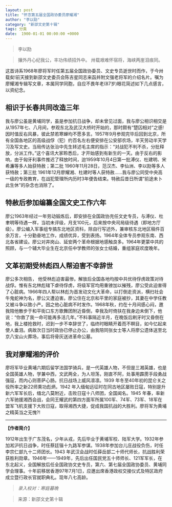 ```yaml
---
layout: post
title: "怀念第五届全国政协委员廖耀湘"
author: "李以劻"
category: "新邵文史第十辑"
tags: 分类
date:  1900-01-01 00:00:00 +0000
---
```

> 李以劻



> 攘外丹心纪我公，丰功伟绩招外中。
> 卅载艰难怀宿将，海峡两崖泪痕同。

这首诗系1968年廖将军时任第五届全国政协委员、文史专员逝世时而作，于今卅载矣!前天接到新邵文史委员会陈吉星同志来函并附文强老将军的介绍名片。嘱为廖耀湘专辑写文章，本属同学同胞，自应不畏年老(87岁)眼花简述如下几点感言，以资纪念。

## 相识于长春共同改造三年

我与廖公虽是黄埔同学，虽是参加抗日战争，却未曾见过面，我与廖公相识相交是从1957年七、八月间，参观东北及武汉大桥时开始的，那时颇有“楚囚相对”之感!因时值反右风暴，彼此禁若寒蝉均不愿多言。1957年9月参观完毕后回到北京，所有全国各地区的高级战俘（犯）约百名左右便安排在公安部农场，半天劳动半天学习及写文史。当局传达张治中先生转述毛主席的指示：“对战犯不判不杀，分批释放，分派工作。”这个喜讯大家聆悉后，才开始感到有新生的一天。由于反右的影响，由于匈牙利事件推迟了释放时间，迨1959年10月4日第一批溥仪、杜建明、宋希濂等多人始获特赦；第二批 1960年11月28日，范汉杰、李仙洲、李以劻等多人获特赦；第三批 1961年12月廖耀湘、杜建时等人获特赦……我与廖公同受中央高一级的专政教育，在战犯管理所内历时3年便告结束。特赦后昔日所谓“前途未卜此生休”的杂念也消除了。

## 特赦后参加编纂全国文史工作六年

廖公1963年经过一年劳动锻炼后，即安排在全国政协充任文史专员，与溥仪、杜聿明等待遇一样，当初未评级，月支100元，后来按中央司局级待遇（即地方厅级）。廖公编入军事组专搞东北地区资科，除自行写述外，兼审核东北地区稿件百余万言，十分勤奋地工作，成绩优异，受到表扬。1964年全体专员参观东南、西北各省建设。廖公对井岗山、延安两个革命根据地感触良多。1964年更蒙中共的照顾，与一个辅大毕业生在北京任中学教师的张女士结婚，重组家庭欢度晚年。

## 文革初期受林彪四人帮迫害不幸辞世

廖公多次相告， 他受林彪迫害最惨。解放后全国各地均按中共优待俘虏政策对待战俘。惟有东北林彪辖下虐待俘虏，将级军官均用重镣加以摧残，廖公受此迫害得了心脏病。1966年四人帮以林彪为首发动文化大革命，以打倒走资派，横扫社会牛鬼蛇神为名，廖公又遭迫害。廖公住在北京和平里的家庭被抄，其妻在中学任教又被斗争以致小产。因之他心脏病不时发作。1968年秋，约在十月间感心闷，邀我陪他散步于和平街口东方歌舞团附近昏倒，幸我及时倚扶在我身边未倒下，他说：“你救了我一命可能再多活几年。”不料事隔近半月，在晚饭后刷牙时又昏倒在地，我上楼抢救时，迟到一步不幸辞世了，临终时眼睛开着而不瞑目，如今忆起来使人垂泪。病故次日当时政协已停止办公，由我陪同张女士等人将廖公遗体送至北京八宝山火葬场，事后将骨灰送进革命公墓。

## 我对廖耀湘的评价

廖将军毕业黄埔六期后留学法国学骑兵，是一代英雄人物，不但是三湘英雄，也是全国英雄人物，学兼中西，文武两全，为人坦荡，刚直不阿，处事用霹雳手段勇战强寇，而内心则菩萨心肠。抗日战场上威风凛凛。1939 年冬至40年初的昆仑关之役所率之新22师熏功彪炳，1942 年入缅甸远征时在同古地区屡败日寇，特别是升新六军军长后，缅北八莫附近，击败日寇十八师团，全国闻名。1945 年春，率新六军驰援湘西会战，会同王耀武的第四方面军所属100军、74军、73军、18军在盟军飞机支援下大败日寇，取得湘西大捷，促成我国抗战的大胜利。廖将军为黄埔之精英当之无愧?!

---
**【作者简介】**

1912年出生于广东茂名，少年从戎，先后毕业于黄埔军校、陆军大学。1932年参加淞沪抗日战争，时任蔡廷锴十九路军参谋。1938年参加台儿庄战役负伤，时任李宗仁部九十二师团长。1943 年武汉会战时任薛岳部二十师代师长，抗战胜利荣获胜利勋章。1946年——1949年，先后出任国民党五十师师长、121军军长，在东北起义，全国解放后任全国政协文史专员，第六、第七届全国政协委员、黄埔同学会理事。十年前移居香港97年7月1日，应邀出席香港政权交接仪式及特区政府成立暨行政长官就职典礼。现年八七高龄。


>*录入校对：寒庭暮晚*

> 来源：新邵文史第十辑